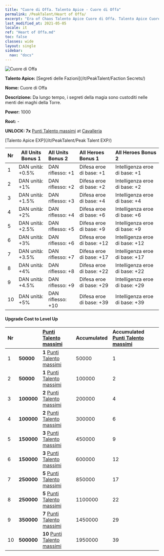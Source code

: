 ```yaml
---
title: "Cuore di Offa. Talento Apice - Cuore di Offa"
permalink: /PeakTalent/Heart of Offa/
excerpt: "Era of Chaos Talento Apice Cuore di Offa. Talento Apice Cuore di Offa. Cuore di Offa"
last_modified_at: 2021-05-05
locale: it
ref: "Heart of Offa.md"
toc: false
classes: wide
layout: single
sidebar:
  nav: "docs"
---
```


  ![Cuore di Offa](/images/pt/talent_3008.png)

  **Talento Apice:** [Segreti delle Fazioni](/it/PeakTalent/Faction Secrets/)

  **Nome:** Cuore di Offa

  **Descrizione:** Da lungo tempo, i segreti della magia sono custoditi nelle menti dei maghi della Torre.

  **Power:** 1000

  **Root:** -

  **UNLOCK: 7x** [Punti Talento massimi](/ItemsIT/con_934/) at [Cavalleria](/it/PeakTalent/Chivalry/)

  [Talento Apice EXP](/it/PeakTalent/Peak Talent EXP/)

  | Nr | All Units Bonus 1 | All Units Bonus 2 | All Heroes Bonus 1 | All Heroes Bonus 2 |
  |:---|--------------|:-------------|:-------------|:-------------|
  | 1 | DAN unità: +0.5% | DAN riflesso: +1 | Difesa eroe di base: +1 | Intelligenza eroe di base: +1 |
  | 2 | DAN unità: +1% | DAN riflesso: +2 | Difesa eroe di base: +2 | Intelligenza eroe di base: +2 |
  | 3 | DAN unità: +1.5% | DAN riflesso: +3 | Difesa eroe di base: +4 | Intelligenza eroe di base: +4 |
  | 4 | DAN unità: +2% | DAN riflesso: +4 | Difesa eroe di base: +6 | Intelligenza eroe di base: +6 |
  | 5 | DAN unità: +2.5% | DAN riflesso: +5 | Difesa eroe di base: +9 | Intelligenza eroe di base: +9 |
  | 6 | DAN unità: +3% | DAN riflesso: +6 | Difesa eroe di base: +12 | Intelligenza eroe di base: +12 |
  | 7 | DAN unità: +3.5% | DAN riflesso: +7 | Difesa eroe di base: +17 | Intelligenza eroe di base: +17 |
  | 8 | DAN unità: +4% | DAN riflesso: +8 | Difesa eroe di base: +22 | Intelligenza eroe di base: +22 |
  | 9 | DAN unità: +4.5% | DAN riflesso: +9 | Difesa eroe di base: +29 | Intelligenza eroe di base: +29 |
  | 10 | DAN unità: +5% | DAN riflesso: +10 | Difesa eroe di base: +39 | Intelligenza eroe di base: +39 |


#### Upgrade Cost to Level Up

  | Nr | <i class="fas fa-coins"/> | [Punti Talento massimi](/ItemsIT/con_934/) | Accumulated <i class="fas fa-coins"/> | Accumulated [Punti Talento massimi](/ItemsIT/con_934/) |
  |:---|--------------|:-------------|:-------------|:-------------|
  | 1 | **50000** | **1** [Punti Talento massimi](/ItemsIT/con_934/) | 50000 | 1 |
  | 2 | **50000** | **1** [Punti Talento massimi](/ItemsIT/con_934/) | 100000 | 2 |
  | 3 | **100000** | **2** [Punti Talento massimi](/ItemsIT/con_934/) | 200000 | 4 |
  | 4 | **100000** | **2** [Punti Talento massimi](/ItemsIT/con_934/) | 300000 | 6 |
  | 5 | **150000** | **3** [Punti Talento massimi](/ItemsIT/con_934/) | 450000 | 9 |
  | 6 | **150000** | **3** [Punti Talento massimi](/ItemsIT/con_934/) | 600000 | 12 |
  | 7 | **250000** | **5** [Punti Talento massimi](/ItemsIT/con_934/) | 850000 | 17 |
  | 8 | **250000** | **5** [Punti Talento massimi](/ItemsIT/con_934/) | 1100000 | 22 |
  | 9 | **350000** | **7** [Punti Talento massimi](/ItemsIT/con_934/) | 1450000 | 29 |
  | 10 | **500000** | **10** [Punti Talento massimi](/ItemsIT/con_934/) | 1950000 | 39 |
